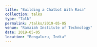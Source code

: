 ```yaml
---
title: "Building a Chatbot With Rasa"
collection: talks
type: "Talk"
permalink: /talks/2019-05-05
venue: "Ramaiah Institute of Technology"
date: 2019-05-05
location: "Bengaluru, India"
---
```

<object data="../../building_a_chatbot.pdf" width="1000" height="1000" type='application/pdf'></object>
